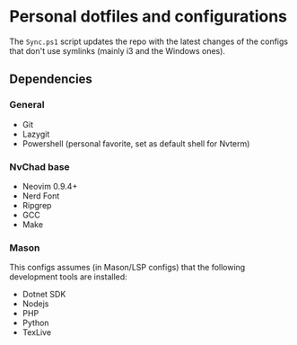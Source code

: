 # Personal dotfiles and configurations

The `Sync.ps1` script updates the repo with the latest changes of the configs that don't use symlinks (mainly i3 and the Windows ones).

## Dependencies

### General

- Git
- Lazygit
- Powershell (personal favorite, set as default shell for Nvterm)

### NvChad base

- Neovim 0.9.4+
- Nerd Font
- Ripgrep
- GCC
- Make

### Mason

This configs assumes (in Mason/LSP configs) that the following development tools are installed:

- Dotnet SDK
- Nodejs
- PHP
- Python
- TexLive
